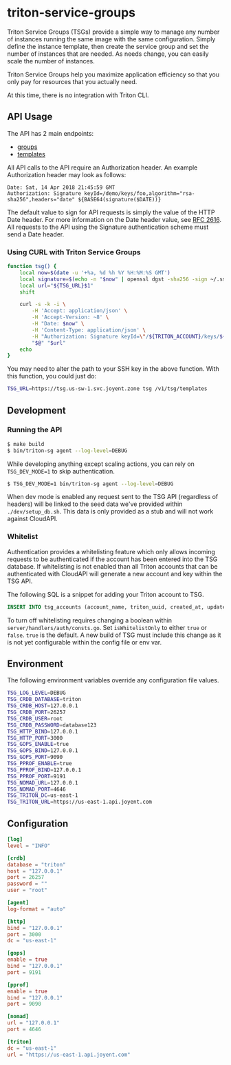 # triton-service-groups

Triton Service Groups (TSGs) provide a simple way to manage any number of instances running the same image with the same configuration. Simply define the instance template, then create the service group and set the number of instances that are needed. As needs change, you can easily scale the number of instances.

Triton Service Groups help you maximize application efficiency so that you only pay for resources that you actually need.

At this time, there is no integration with Triton CLI.

## API Usage

The API has 2 main endpoints:

* [groups](docs/groups/index.md)
* [templates](docs/templates/index.md)

All API calls to the API require an Authorization header. An example Authorization header may look as follows:

```
Date: Sat, 14 Apr 2018 21:45:59 GMT
Authorization: Signature keyId=/demo/keys/foo,algorithm="rsa-sha256",headers="date" ${BASE64(signature($DATE))}
```

The default value to sign for API requests is simply the value of the HTTP Date header. For more information on the Date header value, see [RFC 2616](http://tools.ietf.org/html/rfc2616#section-14.18). All requests to the API using the Signature authentication scheme must send a Date header.

### Using CURL with Triton Service Groups

```bash
function tsg() {
    local now=$(date -u '+%a, %d %h %Y %H:%M:%S GMT')
    local signature=$(echo -n "$now" | openssl dgst -sha256 -sign ~/.ssh/id_rsa | openssl enc -e -a | tr -d '\n')
    local url="${TSG_URL}$1"
    shift

    curl -s -k -i \
        -H 'Accept: application/json' \
        -H 'Accept-Version: ~8' \
        -H "Date: $now" \
        -H 'Content-Type: application/json' \
        -H "Authorization: Signature keyId=\"/${TRITON_ACCOUNT}/keys/${TRITON_KEY_ID}\",algorithm=\"rsa-sha256\",headers=\"date\" $signature" \
        "$@" "$url"
    echo
}
```

You may need to alter the path to your SSH key in the above function. With this function, you could just do:

```bash
TSG_URL=https://tsg.us-sw-1.svc.joyent.zone tsg /v1/tsg/templates
```

## Development

### Running the API

```sh
$ make build
$ bin/triton-sg agent --log-level=DEBUG
```

While developing anything except scaling actions, you can rely on `TSG_DEV_MODE=1` to skip authentication.

```sh
$ TSG_DEV_MODE=1 bin/triton-sg agent --log-level=DEBUG
```

When dev mode is enabled any request sent to the TSG API (regardless of headers) will be linked to the seed data we've provided within `./dev/setup_db.sh`. This data is only provided as a stub and will not work against CloudAPI.

### Whitelist

Authentication provides a whitelisting feature which only allows incoming requests to be authenticated if the account has been entered into the TSG database. If whitelisting is not enabled than all Triton accounts that can be authenticated with CloudAPI will generate a new account and key within the TSG API.

The following SQL is a snippet for adding your Triton account to TSG.

```sql
INSERT INTO tsg_accounts (account_name, triton_uuid, created_at, updated_at) VALUES ('demouser', 'd82a1f04-b9f6-4075-998f-af20e3d49de6', NOW(), NOW());
```

To turn off whitelisting requires changing a boolean within `server/handlers/auth/consts.go`. Set `isWhitelistOnly` to either `true` or `false`. `true` is the default. A new build of TSG must include this change as it is not yet configurable within the config file or env var.

## Environment

The following environment variables override any configuration file values.

```sh
TSG_LOG_LEVEL=DEBUG
TSG_CRDB_DATABASE=triton
TSG_CRDB_HOST=127.0.0.1
TSG_CRDB_PORT=26257
TSG_CRDB_USER=root
TSG_CRDB_PASSWORD=database123
TSG_HTTP_BIND=127.0.0.1
TSG_HTTP_PORT=3000
TSG_GOPS_ENABLE=true
TSG_GOPS_BIND=127.0.0.1
TSG_GOPS_PORT=9090
TSG_PPROF_ENABLE=true
TSG_PPROF_BIND=127.0.0.1
TSG_PPROF_PORT=9191
TSG_NOMAD_URL=127.0.0.1
TSG_NOMAD_PORT=4646
TSG_TRITON_DC=us-east-1
TSG_TRITON_URL=https://us-east-1.api.joyent.com
```

## Configuration

```toml
[log]
level = "INFO"

[crdb]
database = "triton"
host = "127.0.0.1"
port = 26257
password = ""
user = "root"

[agent]
log-format = "auto"

[http]
bind = "127.0.0.1"
port = 3000
dc = "us-east-1"

[gops]
enable = true
bind = "127.0.0.1"
port = 9191

[pprof]
enable = true
bind = "127.0.0.1"
port = 9090

[nomad]
url = "127.0.0.1"
port = 4646

[triton]
dc = "us-east-1"
url = "https://us-east-1.api.joyent.com"
```
